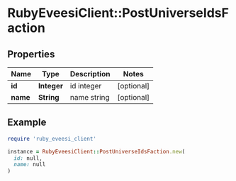 # RubyEveesiClient::PostUniverseIdsFaction

## Properties

| Name | Type | Description | Notes |
| ---- | ---- | ----------- | ----- |
| **id** | **Integer** | id integer | [optional] |
| **name** | **String** | name string | [optional] |

## Example

```ruby
require 'ruby_eveesi_client'

instance = RubyEveesiClient::PostUniverseIdsFaction.new(
  id: null,
  name: null
)
```

